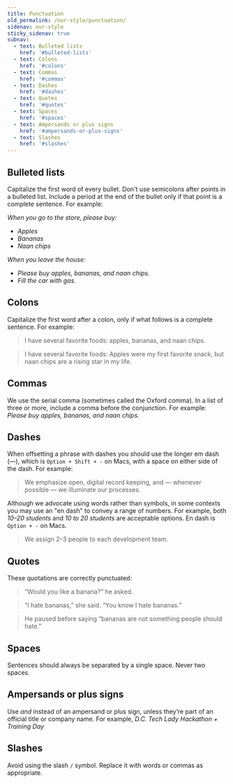 ```yaml
---
title: Punctuation
old_permalink: /our-style/punctuation/
sidenav: our-style
sticky_sidenav: true
subnav:
  - text: Bulleted lists
    href: '#bulleted-lists'
  - text: Colons
    href: '#colons'
  - text: Commas
    href: '#commas'
  - text: Dashes
    href: '#dashes'
  - text: Quotes
    href: '#quotes'
  - text: Spaces
    href: '#spaces'
  - text: Ampersands or plus signs
    href: '#ampersands-or-plus-signs'
  - text: Slashes
    href: '#slashes'
---
```


## Bulleted lists

Capitalize the first word of every bullet. Don't use semicolons after points in a bulleted list. Include a period at the end of the bullet only if that point is a complete sentence. For example:

*When you go to the store, please buy:*

-   *Apples*
-   *Bananas*
-   *Naan chips*

*When you leave the house:*

-   *Please buy apples, bananas, and naan chips.*
-   *Fill the car with gas.*

## Colons

Capitalize the first word after a colon, only if what follows is a complete sentence. For example:

> I have several favorite foods: apples, bananas, and naan chips.

> I have several favorite foods: Apples were my first favorite snack, but naan chips
are a rising star in my life.

## Commas

We use the serial comma (sometimes called the Oxford comma). In a list of three or more, include a comma before the conjunction. For example: *Please buy apples, bananas, and naan chips.*

## Dashes

When offsetting a phrase with dashes you should use the longer em dash (—), which is `Option + Shift + -` on Macs, with a space on either side of the dash. For example:

> We emphasize open, digital record keeping, and — whenever possible — we illuminate our processes.

Although we advocate using words rather than symbols, in some contexts you may use an "en dash" to convey a range of numbers. For example,  both *10–20 students* and *10 to 20 students* are acceptable options.  En dash is `Option + -` on Macs.

> We assign 2–3 people to each development team.

## Quotes

These quotations are correctly punctuated:

> “Would you like a banana?” he asked.

> “I hate bananas,” she said. “You know I hate bananas.”

> He paused before saying “bananas are not something people should hate.”

## Spaces

Sentences should always be separated by a single space. Never two spaces.

## Ampersands or plus signs

Use _and_ instead of an ampersand or plus sign, unless they’re part of an official title or company name. For example, *D.C. Tech Lady Hackathon + Training Day*

## Slashes

Avoid using the slash `/` symbol. Replace it with words or commas as appropriate.
